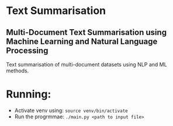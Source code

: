 # Text Summarisation
## Multi-Document Text Summarisation using Machine Learning and Natural Language Processing

Text summarisation of multi-document datasets using NLP and ML methods.

# Running:
- Activate venv using: `source venv/bin/activate`
- Run the progrmmae: `./main.py <path to input file>`
